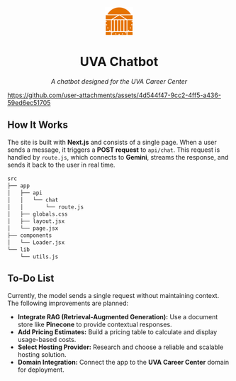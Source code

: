 <p align="center"><img width=64 src="./public/uva_icon.png"/></p>

<h1 align="center">UVA Chatbot</h1>
<p align="center"><i>A chatbot designed for the UVA Career Center</i></p>

<https://github.com/user-attachments/assets/4d544f47-9cc2-4ff5-a436-59ed6ec51705>

## How It Works

The site is built with **Next.js** and consists of a single page. When a user sends a message, it triggers a **POST request** to `api/chat`.
This request is handled by `route.js`, which connects to **Gemini**, streams the response, and sends it back to the user in real time.

```
src
├── app
│   ├── api
│   │   └── chat
│   │       └── route.js
│   ├── globals.css
│   ├── layout.jsx
│   └── page.jsx
├── components
│   └── Loader.jsx
└── lib
    └── utils.js
```

## To-Do List

Currently, the model sends a single request without maintaining context. The following improvements are planned:

* **Integrate RAG (Retrieval-Augmented Generation):** Use a document store like **Pinecone** to provide contextual responses.
* **Add Pricing Estimates:** Build a pricing table to calculate and display usage-based costs.
* **Select Hosting Provider:** Research and choose a reliable and scalable hosting solution.
* **Domain Integration:** Connect the app to the **UVA Career Center** domain for deployment.
